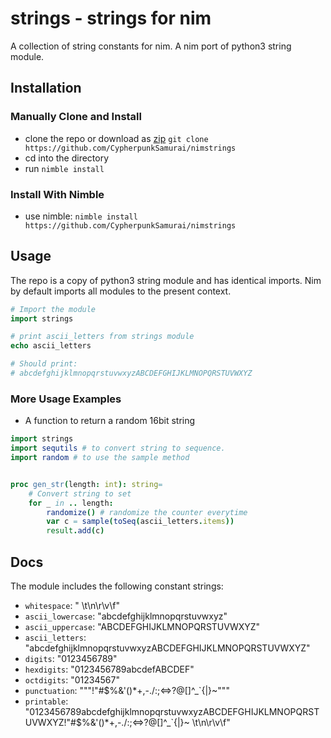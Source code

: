 


# strings - strings for nim 
A collection of string constants for nim. A nim port of python3 string module.

## Installation
### Manually Clone and Install
* clone the repo or download as [zip](https://github.com/CypherpunkSamurai/nimstrings/archive/master.zip)
`git clone https://github.com/CypherpunkSamurai/nimstrings`
* cd into the directory
* run `nimble install`

### Install With Nimble
* use nimble:
`nimble install https://github.com/CypherpunkSamurai/nimstrings`


## Usage
The repo is a copy of python3 string module and has identical imports. Nim by default imports all modules to the present context.

```nim
# Import the module
import strings

# print ascii_letters from strings module
echo ascii_letters

# Should print:
# abcdefghijklmnopqrstuvwxyzABCDEFGHIJKLMNOPQRSTUVWXYZ
```
### More Usage Examples
* A function to return a random 16bit string
```nim
import strings
import sequtils # to convert string to sequence.
import random # to use the sample method


proc gen_str(length: int): string=
    # Convert string to set
    for _ in .. length:
        randomize() # randomize the counter everytime
        var c = sample(toSeq(ascii_letters.items))
        result.add(c)
```


## Docs
The module includes the following constant strings:
* `whitespace`: " \t\n\r\v\f"
* `ascii_lowercase`: "abcdefghijklmnopqrstuvwxyz"
* `ascii_uppercase`: "ABCDEFGHIJKLMNOPQRSTUVWXYZ"
* `ascii_letters`: "abcdefghijklmnopqrstuvwxyzABCDEFGHIJKLMNOPQRSTUVWXYZ"
* `digits`: "0123456789"
* `hexdigits`: "0123456789abcdefABCDEF"
* `octdigits`: "01234567"
* `punctuation`: """!"#$%&'()\*+,-./:;<=>?@[\]^\_\`{|}~"""
* `printable`: "0123456789abcdefghijklmnopqrstuvwxyzABCDEFGHIJKLMNOPQRSTUVWXYZ!\"#$%&'()\*+,-./:;<=>?@[\]^\_\`{|}~ \t\n\r\v\f"

